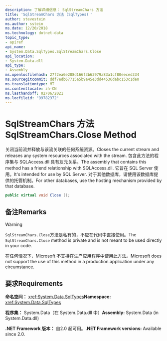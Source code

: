 ```yaml
---
description: 了解详细信息： SqlStreamChars 方法
title: 'SqlStreamChars 方法 (SqlTypes) '
author: stevestein
ms.author: sstein
ms.date: 12/20/2018
ms.technology: dotnet-data
topic_type:
- apiref
api_name:
- System.Data.SqlTypes.SqlStreamChars.Close
api_location:
- System.Data.dll
api_type:
- Assembly
ms.openlocfilehash: 27f2ea6e288d166f3b63979a83a1cf80eeced334
ms.sourcegitcommit: ddf7edb67715a5b9a45e3dd44536dabc153c1de0
ms.translationtype: MT
ms.contentlocale: zh-CN
ms.lasthandoff: 02/06/2021
ms.locfileid: "99782372"
---
```

# <a name="sqlstreamcharsclose-method"></a><span data-ttu-id="1043f-103">SqlStreamChars 方法</span><span class="sxs-lookup"><span data-stu-id="1043f-103">SqlStreamChars.Close Method</span></span>

<span data-ttu-id="1043f-104">关闭当前流并释放与该流关联的任何系统资源。</span><span class="sxs-lookup"><span data-stu-id="1043f-104">Closes the current stream and releases any system resources associated with the stream.</span></span> <span data-ttu-id="1043f-105">包含此方法的程序集与 SQLAccess.dll 具有友元关系。</span><span class="sxs-lookup"><span data-stu-id="1043f-105">The assembly that contains this method has a friend relationship with SQLAccess.dll.</span></span> <span data-ttu-id="1043f-106">它旨在 SQL Server 使用。</span><span class="sxs-lookup"><span data-stu-id="1043f-106">It's intended for use by SQL Server.</span></span> <span data-ttu-id="1043f-107">对于其他数据库，请使用该数据库提供的托管机制。</span><span class="sxs-lookup"><span data-stu-id="1043f-107">For other databases, use the hosting mechanism provided by that database.</span></span>

```csharp
public virtual void Close ();
```

## <a name="remarks"></a><span data-ttu-id="1043f-108">备注</span><span class="sxs-lookup"><span data-stu-id="1043f-108">Remarks</span></span>

> [!WARNING]
> <span data-ttu-id="1043f-109">`SqlStreamChars.Close`方法是私有的，不应在代码中直接使用。</span><span class="sxs-lookup"><span data-stu-id="1043f-109">The `SqlStreamChars.Close` method is private and is not meant to be used directly in your code.</span></span>
>
> <span data-ttu-id="1043f-110">在任何情况下，Microsoft 不支持在生产应用程序中使用此方法。</span><span class="sxs-lookup"><span data-stu-id="1043f-110">Microsoft does not support the use of this method in a production application under any circumstance.</span></span>

## <a name="requirements"></a><span data-ttu-id="1043f-111">要求</span><span class="sxs-lookup"><span data-stu-id="1043f-111">Requirements</span></span>

<span data-ttu-id="1043f-112">**命名空间：** <xref:System.Data.SqlTypes></span><span class="sxs-lookup"><span data-stu-id="1043f-112">**Namespace:** <xref:System.Data.SqlTypes></span></span>

<span data-ttu-id="1043f-113">**程序集：** System.Data（在 System.Data.dll 中）</span><span class="sxs-lookup"><span data-stu-id="1043f-113">**Assembly:** System.Data (in System.Data.dll)</span></span>

<span data-ttu-id="1043f-114">**.NET Framework 版本：** 自2.0 起可用。</span><span class="sxs-lookup"><span data-stu-id="1043f-114">**.NET Framework versions:** Available since 2.0.</span></span>
